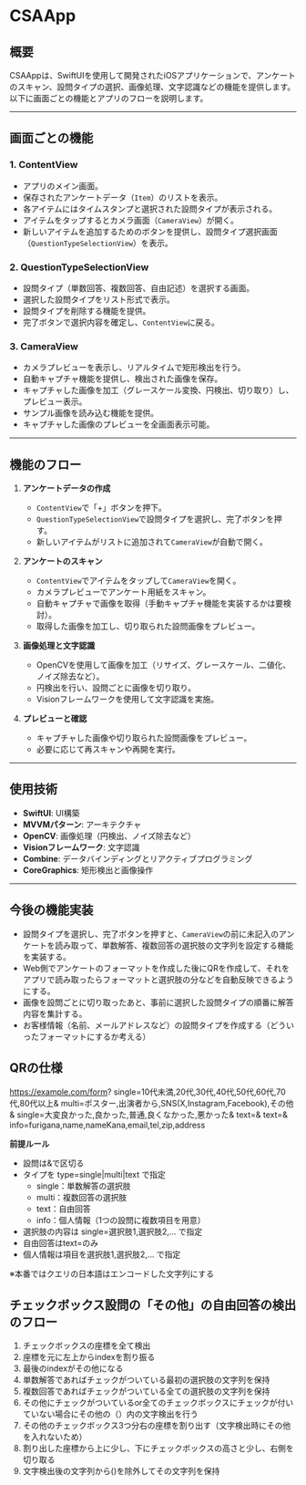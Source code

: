 # CSAApp

## 概要
CSAAppは、SwiftUIを使用して開発されたiOSアプリケーションで、アンケートのスキャン、設問タイプの選択、画像処理、文字認識などの機能を提供します。以下に画面ごとの機能とアプリのフローを説明します。

---

## 画面ごとの機能

### 1. **ContentView**
- アプリのメイン画面。
- 保存されたアンケートデータ（`Item`）のリストを表示。
- 各アイテムにはタイムスタンプと選択された設問タイプが表示される。
- アイテムをタップするとカメラ画面（`CameraView`）が開く。
- 新しいアイテムを追加するためのボタンを提供し、設問タイプ選択画面（`QuestionTypeSelectionView`）を表示。

### 2. **QuestionTypeSelectionView**
- 設問タイプ（単数回答、複数回答、自由記述）を選択する画面。
- 選択した設問タイプをリスト形式で表示。
- 設問タイプを削除する機能を提供。
- 完了ボタンで選択内容を確定し、`ContentView`に戻る。

### 3. **CameraView**
- カメラプレビューを表示し、リアルタイムで矩形検出を行う。
- 自動キャプチャ機能を提供し、検出された画像を保存。
- キャプチャした画像を加工（グレースケール変換、円検出、切り取り）し、プレビュー表示。
- サンプル画像を読み込む機能を提供。
- キャプチャした画像のプレビューを全画面表示可能。

---

## 機能のフロー

1. **アンケートデータの作成**
   - `ContentView`で「+」ボタンを押下。
   - `QuestionTypeSelectionView`で設問タイプを選択し、完了ボタンを押す。
   - 新しいアイテムがリストに追加されて`CameraView`が自動で開く。

2. **アンケートのスキャン**
   - `ContentView`でアイテムをタップして`CameraView`を開く。
   - カメラプレビューでアンケート用紙をスキャン。
   - 自動キャプチャで画像を取得（手動キャプチャ機能を実装するかは要検討）。
   - 取得した画像を加工し、切り取られた設問画像をプレビュー。

3. **画像処理と文字認識**
   - OpenCVを使用して画像を加工（リサイズ、グレースケール、二値化、ノイズ除去など）。
   - 円検出を行い、設問ごとに画像を切り取り。
   - Visionフレームワークを使用して文字認識を実施。

4. **プレビューと確認**
   - キャプチャした画像や切り取られた設問画像をプレビュー。
   - 必要に応じて再スキャンや再開を実行。

---

## 使用技術
- **SwiftUI**: UI構築
- **MVVMパターン**: アーキテクチャ
- **OpenCV**: 画像処理（円検出、ノイズ除去など）
- **Visionフレームワーク**: 文字認識
- **Combine**: データバインディングとリアクティブプログラミング
- **CoreGraphics**: 矩形検出と画像操作

---

## 今後の機能実装
- 設問タイプを選択し、完了ボタンを押すと、`CameraView`の前に未記入のアンケートを読み取って、単数解答、複数回答の選択肢の文字列を設定する機能を実装する。
- Web側でアンケートのフォーマットを作成した後にQRを作成して、それをアプリで読み取ったらフォーマットと選択肢の分などを自動反映できるようにする。
- 画像を設問ごとに切り取ったあと、事前に選択した設問タイプの順番に解答内容を集計する。
- お客様情報（名前、メールアドレスなど）の設問タイプを作成する（どういったフォーマットにするか考える）

## QRの仕様
https://example.com/form?
single=10代未満,20代,30代,40代,50代,60代,70代,80代以上&
multi=ポスター,出演者から,SNS(X,Instagram,Facebook),その他&
single=大変良かった,良かった,普通,良くなかった,悪かった&
text=&
text=&
info=furigana,name,nameKana,email,tel,zip,address

**前提ルール**

- 設問は&で区切る
- タイプを type=single|multi|text で指定
    - single：単数解答の選択肢
    - multi：複数回答の選択肢
    - text：自由回答
    - info：個人情報（1つの設問に複数項目を用意）
- 選択肢の内容は single=選択肢1,選択肢2,... で指定
- 自由回答はtext=のみ
- 個人情報は項目を選択肢1,選択肢2,... で指定

※本番ではクエリの日本語はエンコードした文字列にする

## チェックボックス設問の「その他」の自由回答の検出のフロー
1. チェックボックスの座標を全て検出
2. 座標を元に左上からindexを割り振る
3. 最後のindexがその他になる
4. 単数解答であればチェックがついている最初の選択肢の文字列を保持
5. 複数回答であればチェックがついている全ての選択肢の文字列を保持
6. その他にチェックがついているor全てのチェックボックスにチェックが付いていない場合にその他の（）内の文字検出を行う
7. その他のチェックボックス3つ分右の座標を割り出す（文字検出時にその他を入れないため）
8. 割り出した座標から上に少し、下にチェックボックスの高さと少し、右側を切り取る
9. 文字検出後の文字列から()を除外してその文字列を保持
